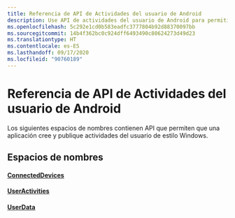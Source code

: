 ```yaml
---
title: Referencia de API de Actividades del usuario de Android
description: Use API de actividades del usuario de Android para permitir a la aplicación crear y publicar actividades de usuario con el estilo de Windows.
ms.openlocfilehash: 5c292e1cd0b583eadfc3777804b92d88370097bb
ms.sourcegitcommit: 14b4f362bc0c924dff6493490c80624273d49d23
ms.translationtype: HT
ms.contentlocale: es-ES
ms.lasthandoff: 09/17/2020
ms.locfileid: "90760189"
---
```

# <a name="android-user-activities-api-reference"></a>Referencia de API de Actividades del usuario de Android

Los siguientes espacios de nombres contienen API que permiten que una aplicación cree y publique actividades del usuario de estilo Windows.

## <a name="namespaces"></a>Espacios de nombres

#### <a name="connecteddevices"></a>[ConnectedDevices](https://docs.microsoft.com/java/api/com.microsoft.connecteddevices)
#### <a name="useractivities"></a>[UserActivities](https://docs.microsoft.com/java/api/com.microsoft.connecteddevices.userdata.useractivities)
#### <a name="userdata"></a>[UserData](https://docs.microsoft.com/java/api/com.microsoft.connecteddevices.userdata)